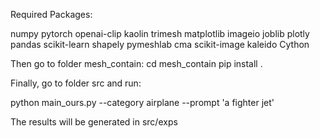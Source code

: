 
Required Packages:

numpy
pytorch
openai-clip
kaolin
trimesh
matplotlib
imageio
joblib
plotly
pandas
scikit-learn
shapely
pymeshlab
cma
scikit-image
kaleido
Cython


Then go to folder mesh_contain:
cd mesh_contain
pip install .

Finally, go to folder src and run:

python main_ours.py --category airplane --prompt 'a fighter jet'

The results will be generated in src/exps